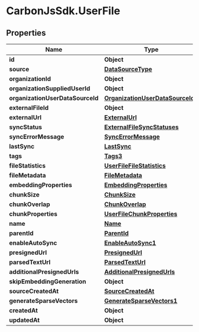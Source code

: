 # CarbonJsSdk.UserFile

## Properties

Name | Type | Description | Notes
------------ | ------------- | ------------- | -------------
**id** | **Object** |  | 
**source** | [**DataSourceType**](DataSourceType.md) |  | 
**organizationId** | **Object** |  | 
**organizationSuppliedUserId** | **Object** |  | 
**organizationUserDataSourceId** | [**OrganizationUserDataSourceId1**](OrganizationUserDataSourceId1.md) |  | 
**externalFileId** | **Object** |  | 
**externalUrl** | [**ExternalUrl**](ExternalUrl.md) |  | 
**syncStatus** | [**ExternalFileSyncStatuses**](ExternalFileSyncStatuses.md) |  | 
**syncErrorMessage** | [**SyncErrorMessage**](SyncErrorMessage.md) |  | 
**lastSync** | [**LastSync**](LastSync.md) |  | 
**tags** | [**Tags3**](Tags3.md) |  | 
**fileStatistics** | [**UserFileFileStatistics**](UserFileFileStatistics.md) |  | 
**fileMetadata** | [**FileMetadata**](FileMetadata.md) |  | 
**embeddingProperties** | [**EmbeddingProperties**](EmbeddingProperties.md) |  | 
**chunkSize** | [**ChunkSize**](ChunkSize.md) |  | 
**chunkOverlap** | [**ChunkOverlap**](ChunkOverlap.md) |  | 
**chunkProperties** | [**UserFileChunkProperties**](UserFileChunkProperties.md) |  | 
**name** | [**Name**](Name.md) |  | 
**parentId** | [**ParentId**](ParentId.md) |  | 
**enableAutoSync** | [**EnableAutoSync1**](EnableAutoSync1.md) |  | 
**presignedUrl** | [**PresignedUrl**](PresignedUrl.md) |  | 
**parsedTextUrl** | [**ParsedTextUrl**](ParsedTextUrl.md) |  | 
**additionalPresignedUrls** | [**AdditionalPresignedUrls**](AdditionalPresignedUrls.md) |  | 
**skipEmbeddingGeneration** | **Object** |  | 
**sourceCreatedAt** | [**SourceCreatedAt**](SourceCreatedAt.md) |  | 
**generateSparseVectors** | [**GenerateSparseVectors1**](GenerateSparseVectors1.md) |  | 
**createdAt** | **Object** |  | 
**updatedAt** | **Object** |  | 


